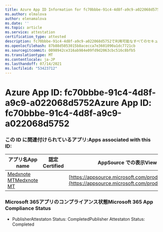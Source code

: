 ```yaml
---
title: Azure App ID Information for fc70bbbe-91c4-4d8f-a9c9-a022068d5752
ms.author: elmalova
author: elenamalova
ms.date: ''
ms.topic: article
ms.service: attestation
certification_type: attested
description: fc70bbbe-91c4-4d8f-a9c9-a022068d5752で利用可能なすべてのセキュリティおよびコンプライアンス情報。
ms.openlocfilehash: 87b88d5053015b8acecca7e3601090a1dc7721cb
ms.sourcegitcommit: 0098942ce316ab984e09fd9d2063cbc516c8bfb5
ms.translationtype: MT
ms.contentlocale: ja-JP
ms.lasthandoff: 07/14/2021
ms.locfileid: "53423712"
---
```

# <a name="azure-app-id-fc70bbbe-91c4-4d8f-a9c9-a022068d5752"></a><span data-ttu-id="0d668-103">Azure App ID: fc70bbbe-91c4-4d8f-a9c9-a022068d5752</span><span class="sxs-lookup"><span data-stu-id="0d668-103">Azure App ID: fc70bbbe-91c4-4d8f-a9c9-a022068d5752</span></span>


### <a name="apps-associated-with-this-id"></a><span data-ttu-id="0d668-104">この ID に関連付けられているアプリ:</span><span class="sxs-lookup"><span data-stu-id="0d668-104">Apps associated with this ID:</span></span>
| <span data-ttu-id="0d668-105">**アプリ名**</span><span class="sxs-lookup"><span data-stu-id="0d668-105">**App name**</span></span> | <span data-ttu-id="0d668-106">**認定**</span><span class="sxs-lookup"><span data-stu-id="0d668-106">**Certified**</span></span> | <span data-ttu-id="0d668-107">**AppSource での表示**</span><span class="sxs-lookup"><span data-stu-id="0d668-107">**View in AppSource**</span></span> |
|-|-|-|
| [<span data-ttu-id="0d668-108">Medxnote MT</span><span class="sxs-lookup"><span data-stu-id="0d668-108">Medxnote MT</span></span>](https://docs.microsoft.com/en-us/microsoft-365-app-certification/forward/WA200001823) |  | [https://appsource.microsoft.com/product/office/WA200001823](https://appsource.microsoft.com/product/office/WA200001823) |

### <a name="microsoft-365-app-compliance-status"></a><span data-ttu-id="0d668-109">Microsoft 365アプリのコンプライアンス状態</span><span class="sxs-lookup"><span data-stu-id="0d668-109">Microsoft 365 App Compliance Status</span></span>
- <span data-ttu-id="0d668-110">PublisherAttestaton Status: Completed</span><span class="sxs-lookup"><span data-stu-id="0d668-110">Publisher Attestaton Status: Completed</span></span>
